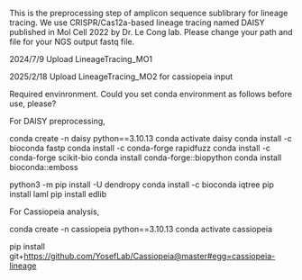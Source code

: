 This is the preprocessing step of amplicon sequence sublibrary for lineage tracing.
We use CRISPR/Cas12a-based lineage tracing named DAISY published in Mol Cell 2022 by Dr. Le Cong lab.
Please change your path and file for your NGS output fastq file.



2024/7/9 Upload LineageTracing_MO1



2025/2/18 Upload LineageTracing_MO2 for cassiopeia input



Required envinronment.
Could you set conda environment as follows before use, please?

For DAISY preprocessing,

conda create -n daisy python==3.10.13
conda activate daisy
conda install -c bioconda fastp
conda install -c conda-forge rapidfuzz 
conda install -c conda-forge scikit-bio
conda install conda-forge::biopython
conda install bioconda::emboss

python3 -m pip install -U dendropy
conda install -c bioconda iqtree
pip install laml
pip install edlib

For Cassiopeia analysis,

conda create -n cassiopeia python==3.10.13
conda activate cassiopeia

pip install git+https://github.com/YosefLab/Cassiopeia@master#egg=cassiopeia-lineage

